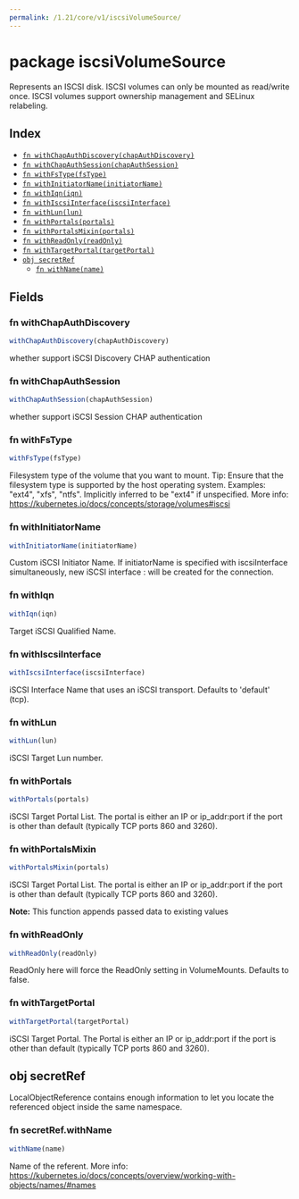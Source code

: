 ```yaml
---
permalink: /1.21/core/v1/iscsiVolumeSource/
---
```


# package iscsiVolumeSource

Represents an ISCSI disk. ISCSI volumes can only be mounted as read/write once. ISCSI volumes support ownership management and SELinux relabeling.

## Index

* [`fn withChapAuthDiscovery(chapAuthDiscovery)`](#fn-withchapauthdiscovery)
* [`fn withChapAuthSession(chapAuthSession)`](#fn-withchapauthsession)
* [`fn withFsType(fsType)`](#fn-withfstype)
* [`fn withInitiatorName(initiatorName)`](#fn-withinitiatorname)
* [`fn withIqn(iqn)`](#fn-withiqn)
* [`fn withIscsiInterface(iscsiInterface)`](#fn-withiscsiinterface)
* [`fn withLun(lun)`](#fn-withlun)
* [`fn withPortals(portals)`](#fn-withportals)
* [`fn withPortalsMixin(portals)`](#fn-withportalsmixin)
* [`fn withReadOnly(readOnly)`](#fn-withreadonly)
* [`fn withTargetPortal(targetPortal)`](#fn-withtargetportal)
* [`obj secretRef`](#obj-secretref)
  * [`fn withName(name)`](#fn-secretrefwithname)

## Fields

### fn withChapAuthDiscovery

```ts
withChapAuthDiscovery(chapAuthDiscovery)
```

whether support iSCSI Discovery CHAP authentication

### fn withChapAuthSession

```ts
withChapAuthSession(chapAuthSession)
```

whether support iSCSI Session CHAP authentication

### fn withFsType

```ts
withFsType(fsType)
```

Filesystem type of the volume that you want to mount. Tip: Ensure that the filesystem type is supported by the host operating system. Examples: "ext4", "xfs", "ntfs". Implicitly inferred to be "ext4" if unspecified. More info: https://kubernetes.io/docs/concepts/storage/volumes#iscsi

### fn withInitiatorName

```ts
withInitiatorName(initiatorName)
```

Custom iSCSI Initiator Name. If initiatorName is specified with iscsiInterface simultaneously, new iSCSI interface <target portal>:<volume name> will be created for the connection.

### fn withIqn

```ts
withIqn(iqn)
```

Target iSCSI Qualified Name.

### fn withIscsiInterface

```ts
withIscsiInterface(iscsiInterface)
```

iSCSI Interface Name that uses an iSCSI transport. Defaults to 'default' (tcp).

### fn withLun

```ts
withLun(lun)
```

iSCSI Target Lun number.

### fn withPortals

```ts
withPortals(portals)
```

iSCSI Target Portal List. The portal is either an IP or ip_addr:port if the port is other than default (typically TCP ports 860 and 3260).

### fn withPortalsMixin

```ts
withPortalsMixin(portals)
```

iSCSI Target Portal List. The portal is either an IP or ip_addr:port if the port is other than default (typically TCP ports 860 and 3260).

**Note:** This function appends passed data to existing values

### fn withReadOnly

```ts
withReadOnly(readOnly)
```

ReadOnly here will force the ReadOnly setting in VolumeMounts. Defaults to false.

### fn withTargetPortal

```ts
withTargetPortal(targetPortal)
```

iSCSI Target Portal. The Portal is either an IP or ip_addr:port if the port is other than default (typically TCP ports 860 and 3260).

## obj secretRef

LocalObjectReference contains enough information to let you locate the referenced object inside the same namespace.

### fn secretRef.withName

```ts
withName(name)
```

Name of the referent. More info: https://kubernetes.io/docs/concepts/overview/working-with-objects/names/#names